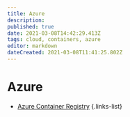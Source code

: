 ```yaml
---
title: Azure
description: 
published: true
date: 2021-03-08T14:42:29.413Z
tags: cloud, containers, azure
editor: markdown
dateCreated: 2021-03-08T11:41:25.802Z
---
```


# Azure
- [Azure Container Registry](/training/azure/azure_container_registry)
{.links-list}